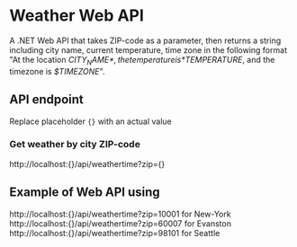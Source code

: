 # Weather Web API
A .NET Web API that takes ZIP-code as a parameter, then returns a string including city name, current temperature, time zone in the following format "At the location *$CITY_NAME*, the temperature is *$TEMPERATURE*, and the timezone is *$TIMEZONE*".

## API endpoint
Replace placeholder `{}` with an actual value

### Get weather by city ZIP-code
http://localhost:{}/api/weathertime?zip={}

## Example of Web API using
http://localhost:{}/api/weathertime?zip=10001 for New-York  
http://localhost:{}/api/weathertime?zip=60007 for Evanston  
http://localhost:{}/api/weathertime?zip=98101 for Seattle  
